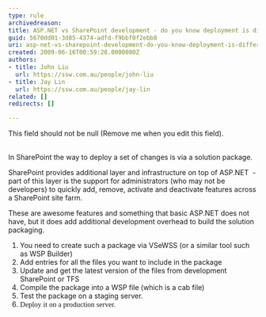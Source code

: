 ```yaml
---
type: rule
archivedreason: 
title: ASP.NET vs SharePoint development - do you know deployment is different?
guid: 5670dd01-3d85-4374-adfd-f9bbf0f2ebb8
uri: asp-net-vs-sharepoint-development-do-you-know-deployment-is-different
created: 2009-06-16T00:59:28.0000000Z
authors:
- title: John Liu
  url: https://ssw.com.au/people/john-liu
- title: Jay Lin
  url: https://ssw.com.au/people/jay-lin
related: []
redirects: []

---
```



This field should not be null (Remove me when you edit this field).
<br><excerpt class='endintro'></excerpt><br>
<p class="MsoNormal">In SharePoint the way to deploy a set of changes is via a solution package.</p>
<p class="MsoNormal">SharePoint provides additional layer and infrastructure on top of ASP.NET&#160; - part of this layer is the support for administrators (who may not be developers) to quickly add, remove, activate and deactivate features across a SharePoint site farm.</p>
<p class="MsoNormal">These are awesome features and something that basic ASP.NET does not have, but it does add additional development overhead to build the solution packaging.</p>
<ol>
<li>You need to create such a package via VSeWSS (or a similar tool such as WSP Builder)</li>
<li>Add entries for all the files you want to include in the package</li>
<li>Update and get the latest version of the files from development SharePoint or TFS </li>
<li>Compile the package into a WSP file (which is a cab file)</li>
<li>Test the package on a staging server.</li>
<li><span style="font-family&#58;'calibri', 'sans-serif';font-size&#58;11pt;">Deploy it on a production server.</span></li></ol>



